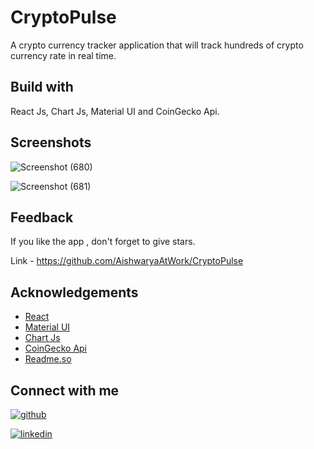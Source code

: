 
# CryptoPulse
A crypto currency tracker application that will track hundreds of crypto currency rate in real time.
 


## Build with
React Js, Chart Js, Material UI and CoinGecko Api. 

## Screenshots
![Screenshot (680)](https://github.com/AishwaryaAtWork/CryptoPulse/assets/109826222/73a57eb8-7135-41bc-afdc-5ee98e1999f5)

![Screenshot (681)](https://github.com/AishwaryaAtWork/CryptoPulse/assets/109826222/91bb88f0-8a24-4d7b-bc57-d56b70010927)


## Feedback

If you like the app , don't forget to give stars.

Link - https://github.com/AishwaryaAtWork/CryptoPulse


## Acknowledgements

 - [React](https://react.dev/)
 - [Material UI](https://mui.com/)
 - [Chart Js](https://www.chartjs.org/docs/latest/)
 - [CoinGecko Api](https://www.coingecko.com/en/api)
 - [Readme.so](https://readme.so/)


## Connect with me

[![github](https://img.shields.io/badge/github-000?style=for-the-badge&logo=ko-fi&logoColor=white)](https://github.com/AishwaryaAtWork)

[![linkedin](https://img.shields.io/badge/linkedin-0A66C2?style=for-the-badge&logo=linkedin&logoColor=white)](https://www.linkedin.com/in/aishwarya-pathak-573993233/)

